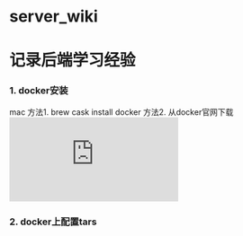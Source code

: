# server_wiki
# 记录后端学习经验


### 1. docker安装

  mac
方法1. brew cask install docker
方法2. 从docker官网下载 ![docker稳定版](https://download.docker.com/mac/stable/Docker.dmg)
  

### 2. docker上配置tars
